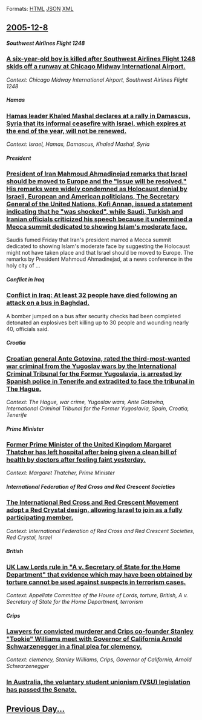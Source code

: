 
Formats: [HTML](2005/12/8/index.html)  [JSON](2005/12/8/index.json)  [XML](2005/12/8/index.xml)  

## [2005-12-8](/news/2005/12/8/index.md)

##### Southwest Airlines Flight 1248
### [ A six-year-old boy is killed after Southwest Airlines Flight 1248 skids off a runway at Chicago Midway International Airport. ](/news/2005/12/8/a-six-year-old-boy-is-killed-after-southwest-airlines-flight-1248-skids-off-a-runway-at-chicago-midway-international-airport.md)
_Context: Chicago Midway International Airport, Southwest Airlines Flight 1248_

##### Hamas
### [ Hamas leader Khaled Mashal declares at a rally in Damascus, Syria that its informal ceasefire with Israel, which expires at the end of the year, will not be renewed. ](/news/2005/12/8/hamas-leader-khaled-mashal-declares-at-a-rally-in-damascus-syria-that-its-informal-ceasefire-with-israel-which-expires-at-the-end-of-the.md)
_Context: Israel, Hamas, Damascus, Khaled Mashal, Syria_

##### President
### [ President of Iran Mahmoud Ahmadinejad remarks that Israel should be moved to Europe and the "issue will be resolved." His remarks were widely condemned as Holocaust denial by Israeli, European and American politicians, The Secretary General of the United Nations, Kofi Annan, issued a statement indicating that he "was shocked", while Saudi, Turkish and Iranian officials criticized his speech because it undermined a Mecca summit dedicated to showing Islam's moderate face.](/news/2005/12/8/president-of-iran-mahmoud-ahmadinejad-remarks-that-israel-should-be-moved-to-europe-and-the-issue-will-be-resolved-his-remarks-were-wide.md)
Saudis fumed Friday that Iran&#39;s president marred a Mecca summit dedicated to showing Islam&#39;s moderate face by suggesting the Holocaust might not have taken place and that Israel should be moved to Europe. The remarks by President Mahmoud Ahmadinejad, at a news conference in the holy city of ...

##### Conflict in Iraq
### [ Conflict in Iraq: At least 32 people have died following an attack on a bus in Baghdad. ](/news/2005/12/8/conflict-in-iraq-at-least-32-people-have-died-following-an-attack-on-a-bus-in-baghdad.md)
A bomber jumped on a bus after security checks had been completed detonated an explosives belt killing up to 30 people and wounding nearly 40, officials said.

##### Croatia
### [ Croatian general Ante Gotovina, rated the third-most-wanted war criminal from the Yugoslav wars by the International Criminal Tribunal for the Former Yugoslavia, is arrested by Spanish police in Tenerife and extradited to face the tribunal in The Hague. ](/news/2005/12/8/croatian-general-ante-gotovina-rated-the-third-most-wanted-war-criminal-from-the-yugoslav-wars-by-the-international-criminal-tribunal-for.md)
_Context: The Hague, war crime, Yugoslav wars, Ante Gotovina, International Criminal Tribunal for the Former Yugoslavia, Spain, Croatia, Tenerife_

##### Prime Minister
### [ Former Prime Minister of the United Kingdom Margaret Thatcher has left hospital after being given a clean bill of health by doctors after feeling faint yesterday. ](/news/2005/12/8/former-prime-minister-of-the-united-kingdom-margaret-thatcher-has-left-hospital-after-being-given-a-clean-bill-of-health-by-doctors-after-f.md)
_Context: Margaret Thatcher, Prime Minister_

##### International Federation of Red Cross and Red Crescent Societies
### [ The International Red Cross and Red Crescent Movement adopt a Red Crystal design, allowing Israel to join as a fully participating member. ](/news/2005/12/8/the-international-red-cross-and-red-crescent-movement-adopt-a-red-crystal-design-allowing-israel-to-join-as-a-fully-participating-member.md)
_Context: International Federation of Red Cross and Red Crescent Societies, Red Crystal, Israel_

##### British
### [ UK Law Lords rule in "A v. Secretary of State for the Home Department" that evidence which may have been obtained by torture cannot be used against suspects in terrorism cases. ](/news/2005/12/8/uk-law-lords-rule-in-a-v-secretary-of-state-for-the-home-department-that-evidence-which-may-have-been-obtained-by-torture-cannot-be-used.md)
_Context: Appellate Committee of the House of Lords, torture, British, A v. Secretary of State for the Home Department, terrorism_

##### Crips
### [ Lawyers for convicted murderer and Crips co-founder Stanley "Tookie" Williams meet with Governor of California Arnold Schwarzenegger in a final plea for clemency. ](/news/2005/12/8/lawyers-for-convicted-murderer-and-crips-co-founder-stanley-tookie-williams-meet-with-governor-of-california-arnold-schwarzenegger-in-a-f.md)
_Context: clemency, Stanley Williams, Crips, Governor of California, Arnold Schwarzenegger_

##### 
### [ In Australia, the voluntary student unionism (VSU) legislation has passed the Senate. ](/news/2005/12/8/in-australia-the-voluntary-student-unionism-vsu-legislation-has-passed-the-senate.md)
## [Previous Day...](/news/2005/12/7/index.md)


